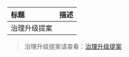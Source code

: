 | 标题         | 描述 |
| :----------- | :--- |
| 治理升级提案 |      |

> 治理升级提案请查看：[治理升级提案](https://www.zetachain.com/docs/reference/tools/proposals) 
